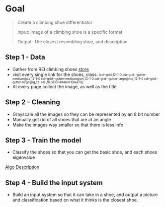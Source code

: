 # Goal

> Create a climbing shoe differentiator
>
> Input: Image of a climbing shoe is a specific format
>
> Output: The closest resembling shoe, and description

## Step 1 - Data

- Gather from REI climbing shoes [store](https://www.rei.com/c/climbing-shoes)
- visit every single link for the shoes, class: <sub><sup>(cdr-grid_12-1-0 cdr-grid--gutter-medium@xs_12-1-0 cdr-grid--gutter-medium@sm_12-1-0 cdr-grid--gutter-large@md_12-1-0 cdr-grid--gutter-large@lg_12-1-0 \_9LGEi0F4X4AsY1DIaa70j)</sup></sub>
- At every page collect the image, as well as the title

## Step 2 - Cleaning

- Grayscale all the images so they can be represented by an 8 bit number
- Manually get rid of all shoes that are at an angle
- Make the images way smaller so that there is less info

## Step 3 - Train the model

- Classify the shoes so that you can get the basic shoe, and each shoes eigenvalue

[Algo Description](https://www.youtube.com/watch?v=61NuFlK5VdU)

## Step 4 - Build the input system

- Build an input system so that it can take in a shoe, and output a picture and classification based on what it thinks is the closest shoe.
